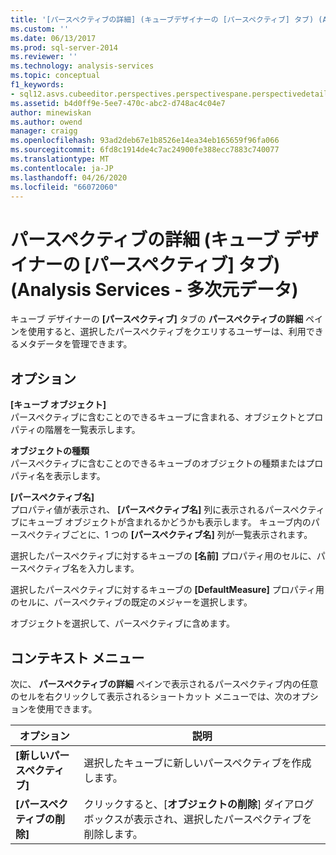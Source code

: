```yaml
---
title: '[パースペクティブの詳細] (キューブデザイナーの [パースペクティブ] タブ) (Analysis Services 多次元データ) |Microsoft Docs'
ms.custom: ''
ms.date: 06/13/2017
ms.prod: sql-server-2014
ms.reviewer: ''
ms.technology: analysis-services
ms.topic: conceptual
f1_keywords:
- sql12.asvs.cubeeditor.perspectives.perspectivespane.perspectivedetails.f2
ms.assetid: b4d0ff9e-5ee7-470c-abc2-d748ac4c04e7
author: minewiskan
ms.author: owend
manager: craigg
ms.openlocfilehash: 93ad2deb67e1b8526e14ea34eb165659f96fa066
ms.sourcegitcommit: 6fd8c1914de4c7ac24900fe388ecc7883c740077
ms.translationtype: MT
ms.contentlocale: ja-JP
ms.lasthandoff: 04/26/2020
ms.locfileid: "66072060"
---
```

# <a name="perspective-details-perspectives-tab-cube-designer-analysis-services---multidimensional-data"></a>パースペクティブの詳細 (キューブ デザイナーの [パースペクティブ] タブ) (Analysis Services - 多次元データ)
  キューブ デザイナーの **[パースペクティブ]** タブの **パースペクティブの詳細** ペインを使用すると、選択したパースペクティブをクエリするユーザーは、利用できるメタデータを管理できます。  
  
## <a name="options"></a>オプション  
 **[キューブ オブジェクト]**  
 パースペクティブに含むことのできるキューブに含まれる、オブジェクトとプロパティの階層を一覧表示します。  
  
 **オブジェクトの種類**  
 パースペクティブに含むことのできるキューブのオブジェクトの種類またはプロパティ名を表示します。  
  
 **[パースペクティブ名]**  
 プロパティ値が表示され、 **[パースペクティブ名]** 列に表示されるパースペクティブにキューブ オブジェクトが含まれるかどうかも表示します。 キューブ内のパースペクティブごとに、1 つの **[パースペクティブ名]** 列が一覧表示されます。  
  
 選択したパースペクティブに対するキューブの **[名前]** プロパティ用のセルに、パースペクティブ名を入力します。  
  
 選択したパースペクティブに対するキューブの **[DefaultMeasure]** プロパティ用のセルに、パースペクティブの既定のメジャーを選択します。  
  
 オブジェクトを選択して、パースペクティブに含めます。  
  
## <a name="context-menu"></a>コンテキスト メニュー  
 次に、 **パースペクティブの詳細** ペインで表示されるパースペクティブ内の任意のセルを右クリックして表示されるショートカット メニューでは、次のオプションを使用できます。  
  
|オプション|説明|  
|------------|-----------------|  
|**[新しいパースペクティブ]**|選択したキューブに新しいパースペクティブを作成します。|  
|**[パースペクティブの削除]**|クリックすると、[**オブジェクトの削除**] ダイアログボックスが表示され、選択したパースペクティブを削除します。|  
  
  
